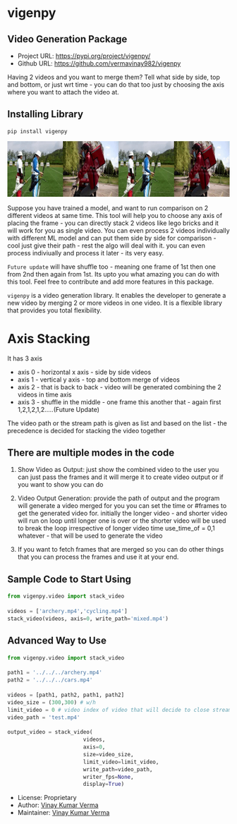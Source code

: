 # vigenpy
## Video Generation Package

- Project URL: https://pypi.org/project/vigenpy/
- Github URL: https://github.com/vermavinay982/vigenpy

Having 2 videos and you want to merge them? Tell what side by side, top and bottom, or just wrt time - you can do that too just by choosing the axis where you want to attach the video at.

## Installing Library
```bash
pip install vigenpy
```
![image](https://github.com/vermavinay982/vigenpy/blob/main/documents/demo.gif?raw=true)

Suppose you have trained a model, and want to run comparison on 2 different videos at same time. This tool will help you to choose any axis of placing the frame - you can directly stack 2 videos like lego bricks and it will work for you as single video. You can even process 2 videos individually with different ML model and can put them side by side for comparison - cool just give their path - rest the algo will deal with it. you can even process indiviually and process it later - its very easy.

`Future update` will have shuffle too - meaning one frame of 1st then one from 2nd then again from 1st.
Its upto you what amazing you can do with this tool. Feel free to contribute and add more features in this package. 

`vigenpy` is a video generation library. It enables the developer to generate a new video by merging 2 or more videos in one video.
It is a flexible library that provides you total flexibility.

# Axis Stacking
It has 3 axis 
- axis 0 - horizontal x axis - side by side videos
- axis 1 - vertical y axis - top and bottom merge of videos
- axis 2 - that is back to back - video will be generated combining the 2 videos in time axis
- axis 3 - shuffle in the middle - one frame this another that - again first 1,2,1,2,1,2.....(Future Update)

The video path or the stream path is given as list 
and based on the list - the precedence is decided for stacking the video together

## There are multiple modes in the code
1. Show Video as Output:
	just show the combined video to the user 
	you can just pass the frames and it will merge it to create video output
	or if you want to show you can do

2. Video Output Generation: 
	provide the path of output and the program will generate a video merged for you 
	you can set the time or #frames to get the generated video for.
	initially the longer video - and shorter video will run on loop until longer one is over
	or the shorter video will be used to break the loop irrespective of longer video time
	use_time_of = 0,1 whatever - that will be used to generate the video

3. If you want to fetch frames that are merged so you can do other things
	that you can process the frames and use it at your end.


## Sample Code to Start Using
```python
from vigenpy.video import stack_video

videos = ['archery.mp4','cycling.mp4']
stack_video(videos, axis=0, write_path='mixed.mp4') 
```

## Advanced Way to Use
```python
from vigenpy.video import stack_video

path1 = '../../../archery.mp4'
path2 = '../../../cars.mp4'

videos = [path1, path2, path1, path2]
video_size = (300,300) # w/h
limit_video = 0 # video index of video that will decide to close streaming
video_path = 'test.mp4'

output_video = stack_video(
                        videos,
                        axis=0,
                        size=video_size,
                        limit_video=limit_video, 
                        write_path=video_path,
                        writer_fps=None, 
                        display=True)
```


- License: Proprietary
- Author: [Vinay Kumar Verma](mailto:vermavinay982@gmail.com) 
- Maintainer: [Vinay Kumar Verma](mailto:vermavinay982@gmail.com) 